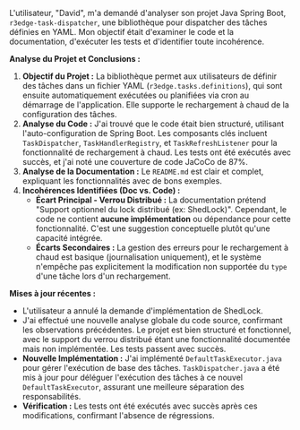 L'utilisateur, "David", m'a demandé d'analyser son projet Java Spring Boot, `r3edge-task-dispatcher`, une bibliothèque pour dispatcher des tâches définies en YAML. Mon objectif était d'examiner le code et la documentation, d'exécuter les tests et d'identifier toute incohérence.

**Analyse du Projet et Conclusions :**

1.  **Objectif du Projet :** La bibliothèque permet aux utilisateurs de définir des tâches dans un fichier YAML (`r3edge.tasks.definitions`), qui sont ensuite automatiquement exécutées ou planifiées via cron au démarrage de l'application. Elle supporte le rechargement à chaud de la configuration des tâches.
2.  **Analyse du Code :** J'ai trouvé que le code était bien structuré, utilisant l'auto-configuration de Spring Boot. Les composants clés incluent `TaskDispatcher`, `TaskHandlerRegistry`, et `TaskRefreshListener` pour la fonctionnalité de rechargement à chaud. Les tests ont été exécutés avec succès, et j'ai noté une couverture de code JaCoCo de 87%.
3.  **Analyse de la Documentation :** Le `README.md` est clair et complet, expliquant les fonctionnalités avec de bons exemples.
4.  **Incohérences Identifiées (Doc vs. Code) :**
    *   **Écart Principal - Verrou Distribué :** La documentation prétend "Support optionnel du lock distribué (ex: ShedLock)". Cependant, le code ne contient **aucune implémentation** ou dépendance pour cette fonctionnalité. C'est une suggestion conceptuelle plutôt qu'une capacité intégrée.
    *   **Écarts Secondaires :** La gestion des erreurs pour le rechargement à chaud est basique (journalisation uniquement), et le système n'empêche pas explicitement la modification non supportée du `type` d'une tâche lors d'un rechargement.

**Mises à jour récentes :**
- L'utilisateur a annulé la demande d'implémentation de ShedLock.
- J'ai effectué une nouvelle analyse globale du code source, confirmant les observations précédentes. Le projet est bien structuré et fonctionnel, avec le support du verrou distribué étant une fonctionnalité documentée mais non implémentée. Les tests passent avec succès.
- **Nouvelle Implémentation :** J'ai implémenté `DefaultTaskExecutor.java` pour gérer l'exécution de base des tâches. `TaskDispatcher.java` a été mis à jour pour déléguer l'exécution des tâches à ce nouvel `DefaultTaskExecutor`, assurant une meilleure séparation des responsabilités.
- **Vérification :** Les tests ont été exécutés avec succès après ces modifications, confirmant l'absence de régressions.